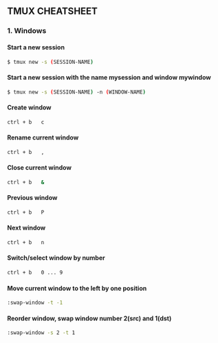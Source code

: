 ##  TMUX CHEATSHEET

### 1. Windows

####    Start a new session
```sh
$ tmux new -s (SESSION-NAME)
```

####    Start a new session with the name mysession and window mywindow
```sh
$ tmux new -s (SESSION-NAME) -n (WINDOW-NAME)
```

####    Create window
```sh
ctrl + b   c
```

####    Rename current window
```sh
ctrl + b   ,
```

####    Close current window
```sh
ctrl + b   &
```

####    Previous window
```sh
ctrl + b   P
```

####    Next window
```sh
ctrl + b   n
```

####    Switch/select window by number
```sh
ctrl + b   0 ... 9
```

####    Move current window to the left by one position
```sh
:swap-window -t -1
```

####    Reorder window, swap window number 2(src) and 1(dst)
```sh
:swap-window -s 2 -t 1
```